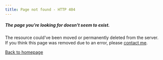 ```yaml
---
title: Page not found - HTTP 404
---
```


##### The page you're looking for doesn't seem to exist.

The resource could've been moved or permanently deleted from the server. If you think this page was removed due to an error, please [contact me](/).

[Back to homepage](/) 